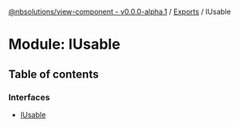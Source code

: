 [@nbsolutions/view-component - v0.0.0-alpha.1](../README.md) / [Exports](../modules.md) / IUsable

# Module: IUsable

## Table of contents

### Interfaces

- [IUsable](../interfaces/IUsable.IUsable-1.md)
